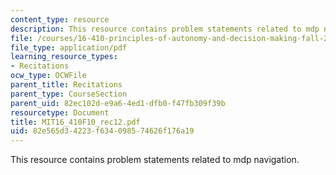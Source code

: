 ```yaml
---
content_type: resource
description: This resource contains problem statements related to mdp navigation.
file: /courses/16-410-principles-of-autonomy-and-decision-making-fall-2010/82e565d34223f634098574626f176a19_MIT16_410F10_rec12.pdf
file_type: application/pdf
learning_resource_types:
- Recitations
ocw_type: OCWFile
parent_title: Recitations
parent_type: CourseSection
parent_uid: 82ec102d-e9a6-4ed1-dfb0-f47fb309f39b
resourcetype: Document
title: MIT16_410F10_rec12.pdf
uid: 82e565d3-4223-f634-0985-74626f176a19
---
```

This resource contains problem statements related to mdp navigation.

